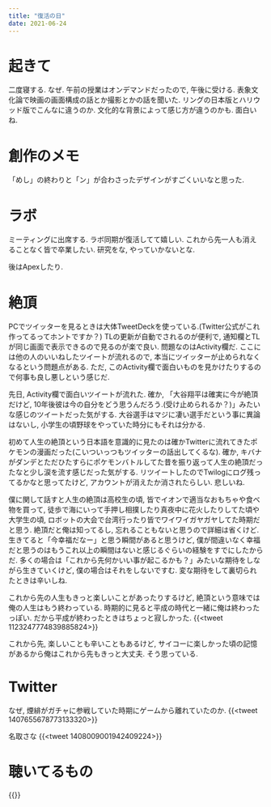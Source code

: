 ```yaml
---
title: "復活の日"
date: 2021-06-24
---
```


# 起きて
二度寝する. なぜ. 午前の授業はオンデマンドだったので, 午後に受ける. 表象文化論で映画の画面構成の話とか撮影とかの話を聞いた. リングの日本版とハリウッド版でこんなに違うのか. 文化的な背景によって感じ方が違うのかも. 面白いね.

# 創作のメモ
「めし」の終わりと「ン」が合わさったデザインがすごくいいなと思った.
# ラボ
ミーティングに出席する. ラボ同期が復活してて嬉しい. これから先一人も消えることなく皆で卒業したい. 研究をな, やっていかないとな.

後はApexしたり.

# 絶頂
PCでツイッターを見るときは大体TweetDeckを使っている.(Twitter公式がこれ作ってるってホントですか？) TLの更新が自動でされるのが便利で, 通知欄とTLが同じ画面で表示できるので見るのが楽で良い. 問題なのはActivity欄だ. ここには他の人のいいねしたツイートが流れるので, 本当にツイッターが止められなくなるという問題点がある.
ただ, このActivity欄で面白いものを見かけたりするので何事も良し悪しという感じだ.

先日, Activity欄で面白いツイートが流れた. 確か, 「大谷翔平は確実に今が絶頂だけど, 10年後彼は今の自分をどう思うんだろう.(受け止められるか？)」みたいな感じのツイートだった気がする. 大谷選手はマジに凄い選手だという事に異論はないし, 小学生の頃野球をやっていた時分にもそれは分かる.

初めて人生の絶頂という日本語を意識的に見たのは確かTwitterに流れてきたポケモンの漫画だった(こいついっつもツイッターの話出してくるな). 確か, キバナがダンデとただひたすらにポケモンバトルしてた昔を振り返って人生の絶頂だったなと少し涙を流す感じだった気がする. リツイートしたのでTwilogにログ残ってるかなと思ってたけど, アカウントが消えたか消されたらしい. 悲しいね.

僕に関して話すと人生の絶頂は高校生の頃, 皆でイオンで適当なおもちゃや食べ物を買って, 徒歩で海にいって手押し相撲したり真夜中に花火したりしてた頃や大学生の頃, ロボットの大会で台湾行ったり皆でワイワイガヤガヤしてた時期だと思う. 絶頂だと俺は知ってるし, 忘れることもないと思うので詳細は省くけど. 生きてると「今幸福だなー」と思う瞬間があると思うけど, 僕が間違いなく幸福だと思うのはもうこれ以上の瞬間はないと感じるぐらいの経験をすでにしたからだ. 多くの場合は「これから先何かいい事が起こるかも？」みたいな期待をしながら生きていくけど, 僕の場合はそれをしないですむ. 変な期待をして裏切られたときは辛いしね.

これから先の人生もきっと楽しいことがあったりするけど, 絶頂という意味では俺の人生はもう終わっている. 時期的に見ると平成の時代と一緒に俺は終わったっぽい. だから平成が終わったときはちょっと寂しかった.
{{<tweet 1123247774839885824>}}

これから先, 楽しいことも辛いこともあるけど, サイコーに楽しかった頃の記憶があるから俺はこれから先もきっと大丈夫. そう思っている.

# Twitter
なぜ, 煙緋がガチャに参戦していた時期にゲームから離れていたのか.
{{<tweet 1407655678773133320>}}

名取さな
{{<tweet 1408009001942409224>}}

# 聴いてるもの
{{<youtube WSFeje8-4Vc>}}